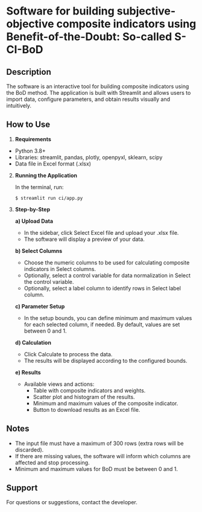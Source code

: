 # Software for building subjective-objective composite indicators using Benefit-of-the-Doubt: So-called S-CI-BoD
## Description
The software is an interactive tool for building composite indicators using the BoD method. The application is built with Streamlit and allows users to import data, configure parameters, and obtain results visually and intuitively.

## How to Use
1. **Requirements**
* Python 3.8+
* Libraries: streamlit, pandas, plotly, openpyxl, sklearn, scipy
* Data file in Excel format (.xlsx)
2. **Running the Application**
  
    In the terminal, run:
  
    ```$ streamlit run ci/app.py ```

3. **Step-by-Step**

   **a) Upload Data**
    * In the sidebar, click Select Excel file and upload your .xlsx file.
    * The software will display a preview of your data.
  
   **b) Select Columns**
    * Choose the numeric columns to be used for calculating composite indicators in Select columns.
    * Optionally, select a control variable for data normalization in Select the control variable.
    * Optionally, select a label column to identify rows in Select label column.
  
   **c) Parameter Setup**
    * In the setup bounds, you can define minimum and maximum values for each selected column, if needed. By default, values are set between 0 and 1.

   **d) Calculation**
    * Click Calculate to process the data.
    * The results will be displayed according to the configured bounds.
  
   **e) Results**
    * Available views and actions:
        * Table with composite indicators and weights.
        * Scatter plot and histogram of the results.
        * Minimum and maximum values of the composite indicator.
        * Button to download results as an Excel file.

## Notes
   * The input file must have a maximum of 300 rows (extra rows will be discarded).
   * If there are missing values, the software will inform which columns are affected and stop processing.
   * Minimum and maximum values for BoD must be between 0 and 1.

## Support
   For questions or suggestions, contact the developer.
